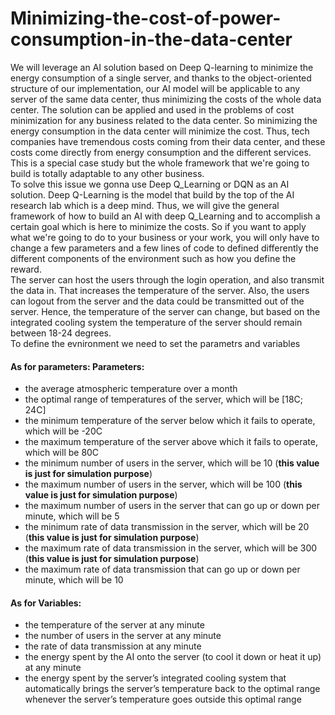 # Minimizing-the-cost-of-power-consumption-in-the-data-center
We will leverage an AI solution based on Deep Q-learning to minimize the energy consumption of a single server, and thanks to the object-oriented structure of our implementation, our AI model will be applicable to any server of the same data center, thus minimizing the costs of the whole data center. The solution can be applied and used in the problems of cost minimization for any business related to the data center. So minimizing the energy consumption in the data center will minimize the cost. Thus, tech companies have tremendous costs coming from their data center, and these costs come directly from energy consumption and the different services. This is a special case study but the whole framework that we're going to build is totally adaptable to any other business.<br/> 
To solve this issue we gonna use Deep Q_Learning or DQN as an AI solution. Deep Q-Learning is the model that build by the top of the AI research lab which is a deep mind. Thus, we will give the general framework of how to build an AI with deep Q_Learning and to accomplish a certain goal which is here to minimize the costs. So if you want to apply what we're going to do to your business or your work, you will only have to change a few parameters and a few lines of code to defined differently the different components of the environment such as how you define the reward.<br/>
The server can host the users through the login operation, and also transmit the data in. That increases the temperature of the server. Also, the users can logout from the server and the data could be transmitted out of the server. Hence, the temperature of the server can change, but based on the integrated cooling system the temperature of the server should remain between 18-24 degrees.<br/> 
To define the evnironment we need to set the parametrs and variables<br/>
#### As for parameters: Parameters:<br/>
- the average atmospheric temperature over a month
- the optimal range of temperatures of the server, which will be [18C; 24C]
- the minimum temperature of the server below which it fails to operate, which will be -20C
- the maximum temperature of the server above which it fails to operate, which will be 80C
- the minimum number of users in the server, which will be 10 (**this value is just for simulation purpose**)
- the maximum number of users in the server, which will be 100 (**this value is just for simulation purpose**)
- the maximum number of users in the server that can go up or down per minute, which will be 5
- the minimum rate of data transmission in the server, which will be 20 (**this value is just for simulation purpose**)
- the maximum rate of data transmission in the server, which will be 300 (**this value is just for simulation purpose**)
- the maximum rate of data transmission that can go up or down per minute, which will be 10<br/>
#### As for Variables:<br/>
- the temperature of the server at any minute
- the number of users in the server at any minute
- the rate of data transmission at any minute
- the energy spent by the AI onto the server (to cool it down or heat it up) at any minute
- the energy spent by the server’s integrated cooling system that automatically brings the server’s temperature back to the optimal range whenever the server’s temperature goes outside this optimal range
